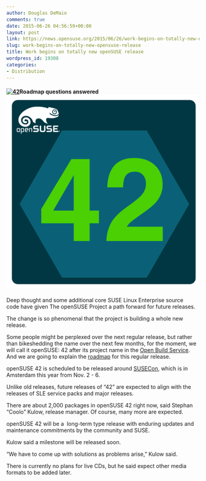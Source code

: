 ```yaml
---
author: Douglas DeMaio
comments: true
date: 2015-06-26 04:56:59+00:00
layout: post
link: https://news.opensuse.org/2015/06/26/work-begins-on-totally-new-opensuse-release/
slug: work-begins-on-totally-new-opensuse-release
title: Work begins on totally new openSUSE release
wordpress_id: 19308
categories:
- Distribution
---
```


#### [![42](/wp-content/uploads/2015/06/42.tif)](/wp-content/uploads/2015/06/42.tif)Roadmap questions answered[![42](/wp-content/uploads/2015/06/42.jpg)](/wp-content/uploads/2015/06/42.jpg)


Deep thought and some additional core SUSE Linux Enterprise source code have given The openSUSE Project a path forward for future releases.

The change is so phenomenal that the project is building a whole new release.

Some people might be perplexed over the next regular release, but rather than bikeshedding the name over the next few months, for the moment, we will call it openSUSE: 42 after its project name in the [Open Build Service](https://build.opensuse.org). And we are going to explain the [roadmap](//en.wikipedia.org/wiki/Template:Timeline_openSUSE) for this regular release.

openSUSE 42 is scheduled to be released around [SUSECon](//www.susecon.com), which is in Amsterdam this year from Nov. 2 - 6.

Unlike old releases, future releases of “42” are expected to align with the releases of SLE service packs and major releases.

There are about 2,000 packages in openSUSE 42 right now, said Stephan “Coolo” Kulow, release manager. Of course, many more are expected.

openSUSE 42 will be a  long-term type release with enduring updates and maintenance commitments by the community and SUSE.

Kulow said a milestone will be released soon.

“We have to come up with solutions as problems arise,” Kulow said.

There is currently no plans for live CDs, but he said expect other media formats to be added later.
